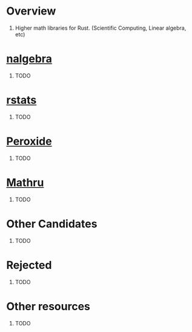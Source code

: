 # Overview
1. Higher math libraries for Rust. (Scientific Computing, Linear algebra, etc)


# [nalgebra](https://docs.rs/nalgebra/latest/nalgebra/)
1. TODO


# [rstats](https://docs.rs/rstats/latest/rstats/)
1. TODO


# [Peroxide](https://docs.rs/peroxide/latest/peroxide/)
1. TODO


# [Mathru](https://docs.rs/mathru/latest/mathru/)
1. TODO


# Other Candidates
1. TODO


# Rejected
1. TODO


# Other resources
1. TODO
